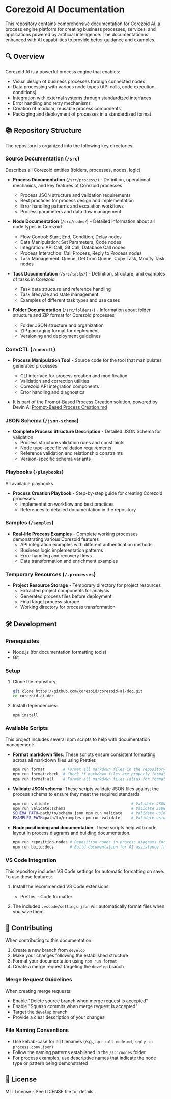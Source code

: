 # Corezoid AI Documentation

This repository contains comprehensive documentation for Corezoid AI, a process engine platform for
creating business processes, services, and applications powered by artificial intelligence. The documentation is enhanced with AI capabilities to provide better guidance and examples.

## 🔍 Overview

Corezoid AI is a powerful process engine that enables:
- Visual design of business processes through connected nodes
- Data processing with various node types (API calls, code execution, conditions)
- Integration with external systems through standardized interfaces
- Error handling and retry mechanisms
- Creation of modular, reusable process components
- Packaging and deployment of processes in a standardized format

## 📚 Repository Structure

The repository is organized into the following key directories:

### Source Documentation (`/src`)
Describes all Corezoid entities (folders, processes, nodes, logic)

- **Process Documentation** (`/src/process/`) - Definition, operational mechanics, and key features of Corezoid processes
  - Process JSON structure and validation requirements
  - Best practices for process design and implementation
  - Error handling patterns and escalation workflows
  - Process parameters and data flow management

- **Node Documentation** (`/src/nodes/`) - Detailed information about all node types in Corezoid
  - Flow Control: Start, End, Condition, Delay nodes
  - Data Manipulation: Set Parameters, Code nodes
  - Integration: API Call, Git Call, Database Call nodes
  - Process Interaction: Call Process, Reply to Process nodes
  - Task Management: Queue, Get from Queue, Copy Task, Modify Task nodes

- **Task Documentation** (`/src/tasks/`) - Definition, structure, and examples of tasks in Corezoid
  - Task data structure and reference handling
  - Task lifecycle and state management
  - Examples of different task types and use cases

- **Folder Documentation** (`/src/folders/`) - Information about folder structure and ZIP format for Corezoid processes
  - Folder JSON structure and organization
  - ZIP packaging format for deployment
  - Versioning and deployment guidelines

  
### ConvCTL (`/convctl`)
- **Process Manipulation Tool** - Source code for the tool that manipulates generated processes
  - CLI interface for process creation and modification
  - Validation and correction utilities
  - Corezoid API integration components
  - Error handling and diagnostics
    
- It is part of the Prompt-Based Process Creation solution, powered by Devin AI
    [Prompt-Based Process Creation.md](./Prompt-Based%20Process%20Creation.md)



### JSON Schema (`/json-schema`)
- **Complete Process Structure Description** - Detailed JSON Schema for validation
  - Process structure validation rules and constraints
  - Node type-specific validation requirements
  - Reference validation and relationship constraints
  - Version-specific schema variants


### Playbooks (`/playbooks`)
All available playbooks
- **Process Creation Playbook** - Step-by-step guide for creating Corezoid processes
  - Implementation workflow and best practices
  - References to detailed documentation in the repository


### Samples (`/samples`)
- **Real-life Process Examples** - Complete working processes demonstrating various Corezoid features
  - API integration examples with different authentication methods
  - Business logic implementation patterns
  - Error handling and recovery flows
  - Data transformation and enrichment examples

### Temporary Resources (`/.processes`)
- **Project Resource Storage** - Temporary directory for project resources
  - Extracted project components for analysis
  - Generated process files before deployment
  - Final target process storage
  - Working directory for process transformation

## 🛠️ Development

### Prerequisites

- Node.js (for documentation formatting tools)
- Git

### Setup

1. Clone the repository:

   ```bash
   git clone https://github.com/corezoid/corezoid-ai-doc.git
   cd corezoid-ai-doc
   ```

2. Install dependencies:
   ```bash
   npm install
   ```

### Available Scripts

This project includes several npm scripts to help with documentation management:

- **Format markdown files**:
  These scripts ensure consistent formatting across all markdown files using Prettier.

  ```bash
  npm run format        # Format all markdown files in the repository
  npm run format:check  # Check if markdown files are properly formatted without making changes
  npm run format:all    # Format all markdown files (alias for format)
  ```

- **Validate JSON schema**:
  These scripts validate JSON files against the process schema to ensure they meet the required standards.

  ```bash
  npm run validate                                    # Validate JSON schema (alias for validate:schema)
  npm run validate:schema                             # Validate JSON examples against schema using default paths
  SCHEMA_PATH=path/to/schema.json npm run validate    # Validate using custom schema path
  EXAMPLES_PATH=path/to/examples npm run validate     # Validate using custom examples path
  ```

- **Node positioning and documentation**:
  These scripts help with node layout in process diagrams and building documentation.
  
  ```bash
  npm run reposition-nodes # Reposition nodes in process diagrams for optimal layout
  npm run build:docs       # Build documentation for AI assistance from markdown sources
  ```

### VS Code Integration

This repository includes VS Code settings for automatic formatting on save. To use these features:

1. Install the recommended VS Code extensions:

   - Prettier - Code formatter

2. The included `.vscode/settings.json` will automatically format files when you save them.

## 🤝 Contributing

When contributing to this documentation:

1. Create a new branch from `develop`
2. Make your changes following the established structure
3. Format your documentation using `npm run format`
4. Create a merge request targeting the `develop` branch

### Merge Request Guidelines

When creating merge requests:

- Enable "Delete source branch when merge request is accepted"
- Enable "Squash commits when merge request is accepted"
- Target the `develop` branch
- Provide a clear description of your changes

### File Naming Conventions

- Use kebab-case for all filenames (e.g., `api-call-node.md`, `reply-to-process.conv.json`)
- Follow the naming patterns established in the `/src/nodes` folder
- For process examples, use descriptive names that indicate the node type or pattern being
  demonstrated

## 📄 License

MIT License - See LICENSE file for details.

